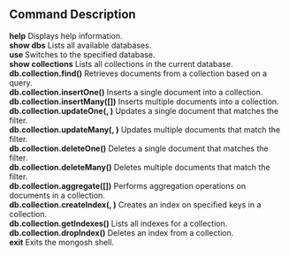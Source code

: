 ## Command	Description
**help**	Displays help information.\
**show dbs**	Lists all available databases.\
**use <database>**	Switches to the specified database.\
**show collections**	Lists all collections in the current database.\
**db.collection.find(<query>)**	Retrieves documents from a collection based on a query.\
**db.collection.insertOne(<document>)**	Inserts a single document into a collection.\
**db.collection.insertMany([<documents>])**	Inserts multiple documents into a collection.\
**db.collection.updateOne(<filter>, <update>)**	Updates a single document that matches the filter.\
**db.collection.updateMany(<filter>, <update>)**	Updates multiple documents that match the filter.\
**db.collection.deleteOne(<filter>)**	Deletes a single document that matches the filter.\
**db.collection.deleteMany(<filter>)**	Deletes multiple documents that match the filter.\
**db.collection.aggregate([<pipeline>])**	Performs aggregation operations on documents in a collection.\
**db.collection.createIndex(<keys>, <options>)**	Creates an index on specified keys in a collection.\
**db.collection.getIndexes()**	Lists all indexes for a collection.\
**db.collection.dropIndex(<indexName>)**	Deletes an index from a collection.\
**exit**	Exits the mongosh shell.
